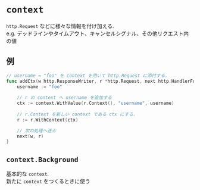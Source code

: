 # `context`

`http.Request` などに様々な情報を付け加える.  
e.g. デッドラインやタイムアウト、キャンセルシグナル、その他リクエスト内の値

## 例
```go
// username = "foo" を context を用いて http.Request に添付する.
func addCtx(w http.ResponseWriter, r *http.Request, next http.HandlerFunc) {
    username := "foo"
    
    // r の context へ username を追加する
    ctx := context.WithValue(r.Context(), "username", username)
    
    // r.Context を新しい context である ctx にする.
    r := r.WithContext(ctx)

    // 次の処理へ送る
    next(w, r)
}
```

## `context.Background`
基本的な `context`.  
新たに `context` をつくるときに使う

## 